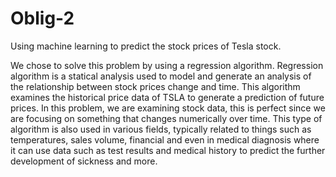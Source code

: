 # Oblig-2
Using machine learning to predict the stock prices of Tesla stock.

We chose to solve this problem by using a regression algorithm. Regression algorithm is a statical analysis used to model and generate an analysis of the relationship between stock prices change and time. This algorithm examines the historical price data of TSLA to generate a prediction of future prices. 
In this problem, we are examining stock data, this is perfect since we are focusing on something that changes numerically over time. This type of algorithm is also used in various fields, typically related to things such as temperatures, sales volume, financial and even in medical diagnosis where it can use data such as test results and medical history to predict the further development of sickness and more.
